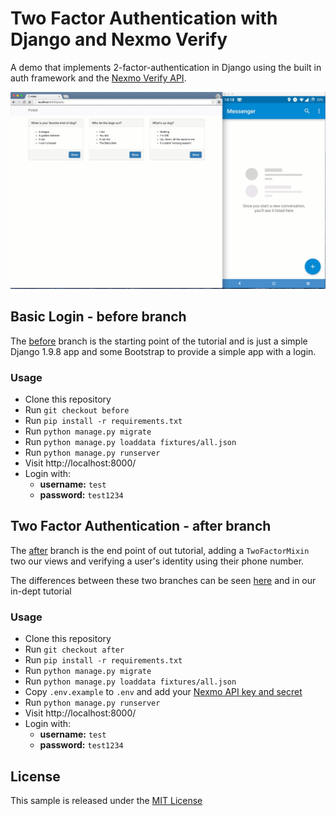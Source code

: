 # Two Factor Authentication with Django and Nexmo Verify

A demo that implements 2-factor-authentication in Django using the built in auth framework and the [Nexmo Verify API](https://www.nexmo.com/products/verify/).

![Django 2FA](docs/demo.gif)


## Basic Login - before branch

The [before](../../tree/before) branch is the starting point of the tutorial and is just a simple Django 1.9.8 app and some Bootstrap to provide a simple app with a login.


### Usage

* Clone this repository
* Run `git checkout before`
* Run `pip install -r requirements.txt`
* Run `python manage.py migrate`
* Run `python manage.py loaddata fixtures/all.json`
* Run `python manage.py runserver`
* Visit http://localhost:8000/
* Login with:
   * **username:** `test`
   * **password:** `test1234`

## Two Factor Authentication  - after branch

The [after](../../tree/after) branch is the end point of out tutorial, adding a `TwoFactorMixin` two our views and verifying a user's identity using their phone number.

The differences between these two branches can be seen [here](../../compare/before...after) and in our in-dept tutorial

### Usage

* Clone this repository
* Run `git checkout after`
* Run `pip install -r requirements.txt`
* Run `python manage.py migrate`
* Run `python manage.py loaddata fixtures/all.json`
* Copy `.env.example` to `.env` and add your [Nexmo API key and secret](https://dashboard.nexmo.com/settings)
* Run `python manage.py runserver`
* Visit http://localhost:8000/
* Login with:
   * **username:** `test`
   * **password:** `test1234`

## License

This sample is released under the [MIT License][license]

[license]: LICENSE.txt
